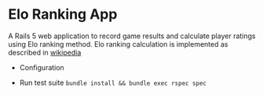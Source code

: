 # Elo Ranking App
A Rails 5 web application to record game results and calculate player ratings using Elo ranking method.
Elo ranking calculation is implemented as described in [wikipedia](https://en.wikipedia.org/wiki/Elo_rating_system#Mathematical_details)


* Configuration

* Run test suite
`bundle install && bundle exec rspec spec`
